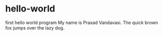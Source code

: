# hello-world
first hello world program
My name is Prasad Vandavasi.
The quick brown fox jumps over the lazy dog.
